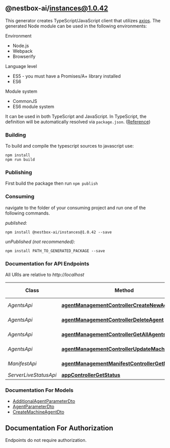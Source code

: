 ## @nestbox-ai/instances@1.0.42

This generator creates TypeScript/JavaScript client that utilizes [axios](https://github.com/axios/axios). The generated Node module can be used in the following environments:

Environment
* Node.js
* Webpack
* Browserify

Language level
* ES5 - you must have a Promises/A+ library installed
* ES6

Module system
* CommonJS
* ES6 module system

It can be used in both TypeScript and JavaScript. In TypeScript, the definition will be automatically resolved via `package.json`. ([Reference](https://www.typescriptlang.org/docs/handbook/declaration-files/consumption.html))

### Building

To build and compile the typescript sources to javascript use:
```
npm install
npm run build
```

### Publishing

First build the package then run `npm publish`

### Consuming

navigate to the folder of your consuming project and run one of the following commands.

_published:_

```
npm install @nestbox-ai/instances@1.0.42 --save
```

_unPublished (not recommended):_

```
npm install PATH_TO_GENERATED_PACKAGE --save
```

### Documentation for API Endpoints

All URIs are relative to *http://localhost*

Class | Method | HTTP request | Description
------------ | ------------- | ------------- | -------------
*AgentsApi* | [**agentManagementControllerCreateNewAgent**](docs/AgentsApi.md#agentmanagementcontrollercreatenewagent) | **POST** /agents | 
*AgentsApi* | [**agentManagementControllerDeleteAgent**](docs/AgentsApi.md#agentmanagementcontrollerdeleteagent) | **DELETE** /agents/{id} | 
*AgentsApi* | [**agentManagementControllerGetAllAgents**](docs/AgentsApi.md#agentmanagementcontrollergetallagents) | **GET** /agents | 
*AgentsApi* | [**agentManagementControllerUpdateMachineAgent**](docs/AgentsApi.md#agentmanagementcontrollerupdatemachineagent) | **PUT** /agents/{id} | 
*ManifestApi* | [**agentManagementManifestControllerGetManifest**](docs/ManifestApi.md#agentmanagementmanifestcontrollergetmanifest) | **GET** /manifest | 
*ServerLiveStatusApi* | [**appControllerGetStatus**](docs/ServerLiveStatusApi.md#appcontrollergetstatus) | **GET** / | 


### Documentation For Models

 - [AdditionalAgentParameterDto](docs/AdditionalAgentParameterDto.md)
 - [AgentParameterDto](docs/AgentParameterDto.md)
 - [CreateMachineAgentDto](docs/CreateMachineAgentDto.md)


<a id="documentation-for-authorization"></a>
## Documentation For Authorization

Endpoints do not require authorization.

